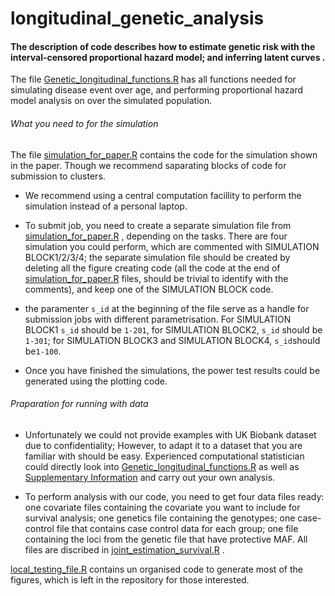 # longitudinal_genetic_analysis

#### The description of code describes how to estimate genetic risk with the interval-censored proportional hazard model; and inferring latent curves  .

The file [Genetic_longitudinal_functions.R](https://github.com/Xilin-Jiang/longitudinal_genetic_analysis/blob/main/Genetic_longitudinal_functions.R "Genetic_longitudinal_functions.R") has all functions needed for simulating disease event over age, and performing proportional hazard model analysis on over the simulated population. 

###### What you need to for the simulation

The file [simulation_for_paper.R](https://github.com/Xilin-Jiang/longitudinal_genetic_analysis/blob/main/simulation_for_paper.R "simulation_for_paper.R") contains the code for the simulation shown in the paper. Though we recommend saparating blocks of code for submission to clusters. 

* We recommend using a central computation facillity to perform the simulation instead of a personal laptop.

* To submit job, you need to create a separate simulation file from [simulation_for_paper.R](https://github.com/Xilin-Jiang/longitudinal_genetic_analysis/blob/main/simulation_for_paper.R "simulation_for_paper.R") , depending on the tasks. There are four simulation you could perform, which are commented with SIMULATION BLOCK1/2/3/4; the separate simulation file should be created by deleting all the figure creating code (all the code at the end of [simulation_for_paper.R](https://github.com/Xilin-Jiang/longitudinal_genetic_analysis/blob/main/simulation_for_paper.R "simulation_for_paper.R") files, should be trivial to identify with the comments), and keep one of the  SIMULATION BLOCK code.

* the paramenter `s_id` at the beginning of the file serve as a handle for submission jobs with different parametrisation. For SIMULATION BLOCK1 `s_id` should be `1-201`, for SIMULATION BLOCK2, `s_id` should be `1-301`; for SIMULATION BLOCK3 and SIMULATION BLOCK4, `s_id`should be`1-100`.

* Once you have finished the simulations, the power test results could be generated using the plotting code.



###### Praparation for running with data

* Unfortunately we could not provide examples with UK Biobank dataset due to confidentiality; However, to adapt it to a dataset that you are familiar with should be easy. Experienced computational statistician could directly look into [Genetic_longitudinal_functions.R](https://github.com/Xilin-Jiang/longitudinal_genetic_analysis/blob/main/Genetic_longitudinal_functions.R "Genetic_longitudinal_functions.R") as well as [Supplementary Information](https://www.biorxiv.org/content/10.1101/2020.07.17.208280v1.supplementary-material) and carry out your own analysis. 

* To perform analysis with our code, you need to get four data files ready: one covariate files containing the covariate you want to include for survival analysis; one genetics file containing the genotypes; one case-control file that contains case control data for each group; one file containing the loci from the genetic file that have protective MAF. All files are discribed in  [joint_estimation_survival.R](https://github.com/Xilin-Jiang/longitudinal_genetic_analysis/blob/main/joint_estimation_survival.R "joint_estimation_survival.R") . 



[local_testing_file.R](https://github.com/Xilin-Jiang/longitudinal_genetic_analysis/blob/main/local_testing_file.R "local_testing_file.R") contains un organised code to generate most of the figures, which is left in the repository for those interested. 
